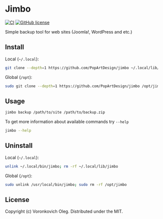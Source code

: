 # Jimbo

[![CI](https://github.com/PopArtDesign/jimbo/actions/workflows/ci.yaml/badge.svg)](https://github.com/PopArtDesign/jimbo/actions/workflows/ci.yaml)
[![GitHub license](https://img.shields.io/github/license/PopArtDesign/jimbo)](https://github.com/PopArtDesign/jimbo/blob/main/LICENSE)

Simple backup tool for web sites (Joomla!, WordPress and etc.)

## Install

Local (`~/.local`):

```sh
git clone --depth=1 https://github.com/PopArtDesign/jimbo ~/.local/lib/jimbo && ln -s ~/.local/lib/jimbo/bin/jimbo ~/.local/bin/jimbo
```

Global (`/opt`):

```sh
sudo git clone --depth=1 https://github.com/PopArtDesign/jimbo /opt/jimbo && sudo ln -s /opt/jimbo/bin/jimbo /usr/local/bin/jimbo
```

## Usage

```sh
jimbo backup /path/to/site /path/to/backup.zip
```

To get more information about available commands try `--help`

```sh
jimbo --help
```

## Uninstall

Local (`~/.local`):

```sh
unlink ~/.local/bin/jimbo; rm -rf ~/.local/lib/jimbo
```

Global (`/opt`):

```sh
sudo unlink /usr/local/bin/jimbo; sudo rm -rf /opt/jimbo
```

## License

Copyright (c) Voronkovich Oleg. Distributed under the MIT.
